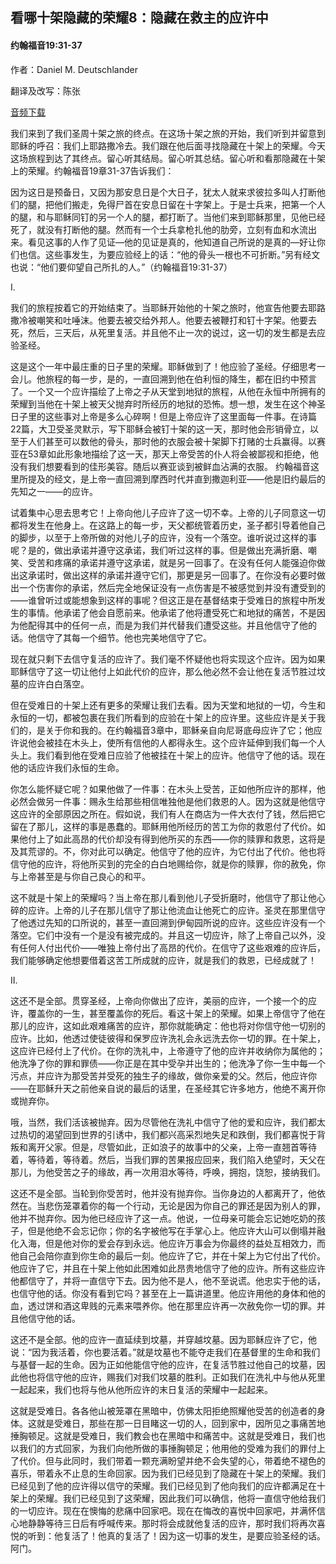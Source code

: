 ﻿## 看哪十架隐藏的荣耀8：隐藏在救主的应许中

#### 约翰福音19:31-37

作者：Daniel M. Deutschlander

翻译及改写：陈张

[音频下载](https://link.jscdn.cn/1drv/aHR0cHM6Ly8xZHJ2Lm1zL3UvcyFBaW5LWUhaYVJhLW5sblQ4aW5BS1RPZERhSGdIP2U9TmMySnJh.mp3)  

我们来到了我们圣周十架之旅的终点。在这场十架之旅的开始，我们听到并留意到耶稣的呼召：我们上耶路撒冷去。我们跟在他后面寻找隐藏在十架上的荣耀。今天这场旅程到达了其终点。留心听其结局。留心听其总结。留心听和看那隐藏在十架上的荣耀。约翰福音19章31-37告诉我们：

因为这日是预备日，又因为那安息日是个大日子，犹太人就来求彼拉多叫人打断他们的腿，把他们搬走，免得尸首在安息日留在十字架上。于是士兵来，把第一个人的腿，和与耶稣同钉的另一个人的腿，都打断了。当他们来到耶稣那里，见他已经死了，就没有打断他的腿。然而有一个士兵拿枪扎他的肋旁，立刻有血和水流出来。看见这事的人作了见证—他的见证是真的，他知道自己所说的是真的—好让你们也信。这些事发生，为要应验经上的话：“他的骨头一根也不可折断。”另有经文也说：“他们要仰望自己所扎的人。”（约翰福音19:31-37）

I.

我们的旅程按着它的开始结束了。当耶稣开始他的十架之旅时，他宣告他要去耶路撒冷被嘲笑和吐唾沫。他要去被交给外邦人。他要去被鞭打和钉十字架。他要去死，然后，三天后，从死里复活。并且他不止一次的说过，这一切的发生都是去应验圣经。

这是这个一年中最庄重的日子里的荣耀。耶稣做到了！他应验了圣经。仔细思考一会儿。他旅程的每一步，是的，一直回溯到他在伯利恒的降生，都在旧约中预言了。一个又一个应许描绘了上帝之子从天堂到地狱的旅程，从他在永恒中所拥有的荣耀到当他在十架上被天父抛弃时所经历的地狱的恐怖。想一想，发生在这个神圣日子里的这些事对上帝是多么心碎啊！但是上帝应许了这里面每一件事。在诗篇22篇，大卫受圣灵默示，写下耶稣会被钉十架的这一天，那时他会形销骨立，以至于人们甚至可以数他的骨头，那时他的衣服会被十架脚下打赌的士兵赢得。以赛亚在53章如此形象地描绘了这一天，那天上帝受苦的仆人将会被鄙视和拒绝，他没有我们想要看到的佳形美容。随后以赛亚谈到被鲜血沾满的衣服。 约翰福音这里所提及的经文，是上帝一直回溯到摩西时代并直到撒迦利亚——他是旧约最后的先知之一——的应许。

试着集中心思去思考它！上帝向他儿子应许了这一切不幸。上帝的儿子同意这一切都将发生在他身上。在这路上的每一步，天父都统管着历史，圣子都引导着他自己的脚步，以至于上帝所做的对他儿子的应许，没有一个落空。谁听说过这样的事呢？是的，做出承诺并遵守这承诺，我们听过这样的事。但是做出充满折磨、嘲笑、受苦和疼痛的承诺并遵守这承诺，就是另一回事了。在没有任何人能强迫你做出这承诺时，做出这样的承诺并遵守它们，那更是另一回事了。在你没有必要时做出一个伤害你的承诺，然后完全地保证没有一点伤害是不被感觉到并没有遭受到的——谁曾听过或能想象到这样的事呢？但这正是在基督结束于受难日的旅程中所发生的事情。他承诺了他会自愿前来。他承诺了他将遭受死亡和地狱的痛苦，不是因为他配得其中的任何一点，而是为我们并代替我们遭受这些。并且他信守了他的话。他信守了其每一个细节。他也完美地信守了它。

现在就只剩下去信守复活的应许了。我们毫不怀疑他也将实现这个应许。因为如果耶稣信守了这一切让他付上如此代价的应许，那么他必然不会让他在复活节胜过坟墓的应许白白落空。

但在受难日的十架上还有更多的荣耀让我们去看。因为天堂和地狱的一切，今生和永恒的一切，都被包裹在我们所看到的应验在十架上的应许里。这些应许是关于我们的，是关于你和我的。在约翰福音3章中，耶稣亲自向尼哥底母应许了它；他应许说他会被挂在木头上，使所有信他的人都得永生。这个应许延伸到我们每一个人头上。我们看到他在受难日应验了他被挂在十架上的应许。他信守了他的话。现在他的话应许我们永恒的生命。

你怎么能怀疑它呢？如果他做了一件事：在木头上受苦，正如他所应许的那样，他必然会做另一件事：赐永生给那些相信唯独他是他们救恩的人。因为这就是他信守这应许的全部原因之所在。假如说，我们有人在商店为一件大衣付了钱，然后把它留在了那儿，这样的事是愚蠢的。耶稣用他所经历的苦工为你的救恩付了代价。如果他付上了如此高昂的代价却没有得到他所买的东西——你的赎罪和救恩，这将是及其荒谬的。不，你对此可以确定。他信守了他的应许，为它付出了代价。他也将信守他的应许，将他所买到的完全的白白地赐给你，就是你的赎罪，你的赦免，你与上帝甚至是与你自己良心的和平。

这不就是十架上的荣耀吗？当上帝在那儿看到他儿子受折磨时，他信守了那让他心碎的应许。上帝的儿子在那儿信守了那让他流血让他死亡的应许。圣灵在那里信守了他透过先知的口所说的，甚至一直回溯到伊甸园所说的应许。这些应许没有一个落空。它们中没有一个是没有被完成的。并且这一切应许，除了上帝自己以外，没有任何人付出代价——唯独上帝付出了高昂的代价。在信守了这些艰难的应许后，我们能够确定他想要借着这苦工所成就的应许，就是我们的救恩，已经成就了！

II.

这还不是全部。贯穿圣经，上帝向你做出了应许，美丽的应许，一个接一个的应许，覆盖你的一生，甚至覆盖你的死后。看这十架上的荣耀。如果上帝信守了他在那儿的应许，这如此艰难痛苦的应许，那你就能确定：他也将对你信守他一切别的应许。比如，他透过使徒彼得和保罗应许洗礼会永远洗去你一切的罪。在十架上，这应许已经付上了代价。在你的洗礼中，上帝遵守了他的应许并收纳你为属他的；他洗净了你的罪和罪债——你正是在其中受孕并出生的；他洗净了你一生中每一个污点，并应许为那受苦并受死的独生子的缘故，做你亲爱的父。然后，他应许你——在耶稣升天之前他亲自说的最后的话里，在圣经其它许多地方，他绝不离开你或抛弃你。

哦，当然，我们活该被抛弃。因为尽管他在洗礼中信守了他的爱和应许，我们都太过热切的渴望回到世界的引诱中，我们都兴高采烈地失足和跌倒，我们都喜悦于背叛和离开父家。但是，尽管如此，正如浪子的故事中的父亲，上帝一直翘首等待着，等待着，等待着。然后，当我们罪的苦果报应回来，我们陷入绝望时，天父在那儿，为他受苦之子的缘故，再一次用泪水等待，呼唤，拥抱，饶恕，接纳我们。

这还不是全部。当轮到你受苦时，他并没有抛弃你。当你身边的人都离开了，他依然在。当悲伤笼罩着你的每一个行动，无论是因为你自己的罪还是因为别人的罪，他并不抛弃你。因为他已经应许了这一点。他说，一位母亲可能会忘记她吃奶的孩子，但是他绝不会忘记你；你的名字被他写在手掌心上。他应许大山可以倒塌并融化入海，但是他对你的爱会存到永远。他应许万事会为你最终的益处互相效力，而他自己会陪你直到你生命的最后一刻。他应许了它，并在十架上为它付出了代价。他应许了它，并且在十架上他如此困难如此昂贵地信守了他的应许。所有这些应许他都信守了，并将一直信守下去。因为他不是人，他不至说谎。他忠实于他的话，也信守他的话。你没有看到它吗？甚至在上一篇讲道里。他应许用他的身体和他的血，透过饼和酒这卑贱的元素来喂养你。他在那里应许再一次赦免你一切的罪。并且他信守他的话。

这还不是全部。他的应许一直延续到坟墓，并穿越坟墓。因为耶稣应许了它，他说：“因为我活着，你也要活着。”就是坟墓也不能夺走我们在基督里的生命和我们与基督一起的生命。因为正如他能信守他的应许，在复活节胜过他自己的坟墓，因此他也将信守他的应许，赐我们对我们坟墓的胜利。正如我们在洗礼中与他从死里一起起来，我们也将与他从他所应许的末日复活的荣耀中一起起来。

这就是受难日。各各他山被笼罩在黑暗中，仿佛太阳拒绝照耀他受苦的创造者的身体。这就是受难日，那些在那一日目睹这一切的人，回到家中，因所见之事痛苦地捶胸顿足。这就是受难日，我们教会也在黑暗中和痛苦中。这就是受难日，我们也以我们的方式回家，为我们向他所做的事捶胸顿足；他用他的受难为我们的罪付上了代价。但与此同时，我们带着一颗充满盼望并绝不会失望的心，带着绝不褪色的喜乐，带着永不止息的生命回家。因为我们已经见到了隐藏在十架上的荣耀。我们已经见到了他的应许得以信守的荣耀。我们已经见到了他向我们的应许都满足在十架上的荣耀。我们已经见到了这荣耀，因此我们可以确信，他将一直信守他给我们的一切应许。现在在懊悔的悲痛中回家吧。现在在悔改的喜悦中回家吧，并满怀信心地静静等待三日后有呼喊传来。那时将会成就他复活的应许，那时我们将再次喜悦的听到：他复活了！他真的复活了！因为这一切事的发生，是要应验圣经的话。阿门。
